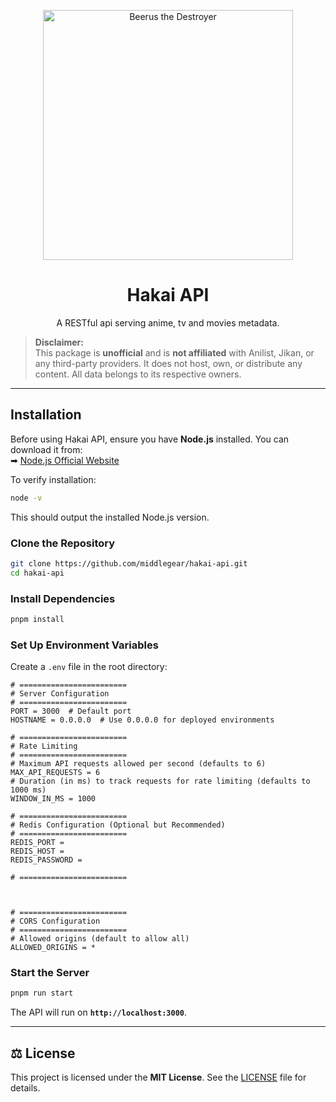 
<p align="center">
  <img src="https://m3jz13d05b.ufs.sh/f/dLgmbGNJLXerMjDNawBovlI3sdb2nkrUQc6OBfxYZGS19XE7" alt="Beerus the Destroyer" width="400">
</p>

<h1 align="center">Hakai API</h1>  
<p align = "center">A RESTful api serving anime, tv and movies metadata.</p>

> **Disclaimer:**  
> This package is **unofficial** and is **not affiliated** with Anilist, Jikan, or any third-party providers. It does not host, own, or distribute any content. All data belongs to its respective owners.  



---

## **Installation**  

  
Before using Hakai API, ensure you have **Node.js** installed. You can download it from:  
➡ [Node.js Official Website](https://nodejs.org/)

To verify installation:  
```sh
node -v
```

This should output the installed Node.js version.

### **Clone the Repository**  
```sh
git clone https://github.com/middlegear/hakai-api.git
cd hakai-api
```

### **Install Dependencies**  
```sh
pnpm install
```

### **Set Up Environment Variables**  
Create a `.env` file in the root directory:

```
# ========================
# Server Configuration
# ========================
PORT = 3000  # Default port
HOSTNAME = 0.0.0.0  # Use 0.0.0.0 for deployed environments

# ========================
# Rate Limiting
# ========================
# Maximum API requests allowed per second (defaults to 6)
MAX_API_REQUESTS = 6
# Duration (in ms) to track requests for rate limiting (defaults to 1000 ms)
WINDOW_IN_MS = 1000

# ========================
# Redis Configuration (Optional but Recommended)
# ========================
REDIS_PORT =
REDIS_HOST = 
REDIS_PASSWORD =

# ========================



# ========================
# CORS Configuration
# ========================
# Allowed origins (default to allow all)
ALLOWED_ORIGINS = *

```

### **Start the Server**  
```sh
pnpm run start
```
The API will run on **`http://localhost:3000`**.

---



## ⚖ License  
This project is licensed under the **MIT License**. See the [LICENSE](./LICENSE) file for details.


